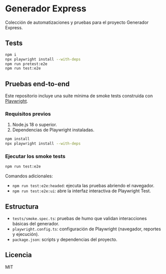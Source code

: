 # Generador Express

Colección de automatizaciones y pruebas para el proyecto Generador Express.

## Tests

```bash
npm i
npx playwright install --with-deps
npm run pretest:e2e
npm run test:e2e
```

## Pruebas end-to-end

Este repositorio incluye una suite mínima de smoke tests construida con [Playwright](https://playwright.dev/).

### Requisitos previos

1. Node.js 18 o superior.
2. Dependencias de Playwright instaladas.

```bash
npm install
npx playwright install --with-deps
```

### Ejecutar los smoke tests

```bash
npm run test:e2e
```

Comandos adicionales:

- `npm run test:e2e:headed`: ejecuta las pruebas abriendo el navegador.
- `npm run test:e2e:ui`: abre la interfaz interactiva de Playwright Test.

## Estructura

- `tests/smoke.spec.ts`: pruebas de humo que validan interacciones básicas del generador.
- `playwright.config.ts`: configuración de Playwright (navegador, reportes y ejecución).
- `package.json`: scripts y dependencias del proyecto.

## Licencia

MIT

